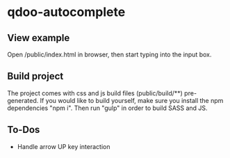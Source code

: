 # qdoo-autocomplete

## View example

Open /public/index.html in browser, then start typing into the input box.

## Build project

The project comes with css and js build files (public/build/**) pre-generated. If you would like to build yourself, make sure you install the npm dependencies "npm i".
Then run "gulp" in order to build SASS and JS.

## To-Dos
* Handle arrow UP key interaction
